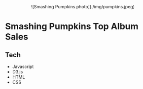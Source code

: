 <center>
![Smashing Pumpkins photo](./img/pumpkins.jpeg)
</center>

# Smashing Pumpkins Top Album Sales

## Tech
 - Javascript
 - D3.js
 - HTML
 - CSS
